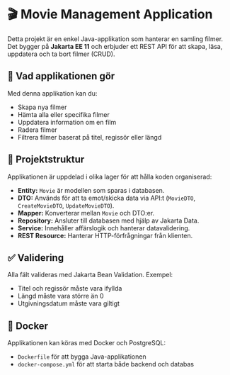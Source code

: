 # 🎬 Movie Management Application

Detta projekt är en enkel Java-applikation som hanterar en samling filmer. Det bygger på **Jakarta EE 11** och erbjuder ett REST API för att skapa, läsa, uppdatera och ta bort filmer (CRUD).

## 🔧 Vad applikationen gör

Med denna applikation kan du:

- Skapa nya filmer
- Hämta alla eller specifika filmer
- Uppdatera information om en film
- Radera filmer
- Filtrera filmer baserat på titel, regissör eller längd

## 🧱 Projektstruktur

Applikationen är uppdelad i olika lager för att hålla koden organiserad:

- **Entity:** `Movie` är modellen som sparas i databasen.
- **DTO:** Används för att ta emot/skicka data via API:t (`MovieDTO`, `CreateMovieDTO`, `UpdateMovieDTO`).
- **Mapper:** Konverterar mellan `Movie` och DTO:er.
- **Repository:** Ansluter till databasen med hjälp av Jakarta Data.
- **Service:** Innehåller affärslogik och hanterar datavalidering.
- **REST Resource:** Hanterar HTTP-förfrågningar från klienten.

## ✅ Validering

Alla fält valideras med Jakarta Bean Validation. Exempel:

- Titel och regissör måste vara ifyllda
- Längd måste vara större än 0
- Utgivningsdatum måste vara giltigt

## 🐳 Docker

Applikationen kan köras med Docker och PostgreSQL:

- `Dockerfile` för att bygga Java-applikationen
- `docker-compose.yml` för att starta både backend och databas